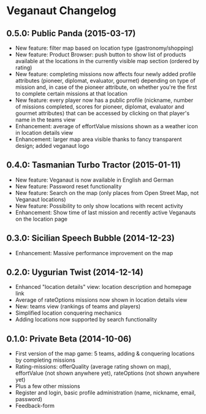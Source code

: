 Veganaut Changelog
==================

0.5.0: Public Panda (2015-03-17)
-------------------------------------------
* New feature: filter map based on location type (gastronomy/shopping)
* New feature: Product Browser: push button to show list of products available at the locations in the currently visible map section (ordered by rating)
* New feature: completing missions now affects four newly added profile attributes (pioneer, diplomat, evaluator, gourmet) depending on type of mission and, in case of the pioneer attribute, on whether you're the first to complete certain missions at that location
* New feature: every player now has a public profile (nickname, number of missions completed, scores for pioneer, diplomat, evaluator and gourmet attributes) that can be accessed by clicking on that player's name in the teams view
* Enhancement: average of effortValue missions shown as a weather icon in location details view
* Enhancement: larger map area visible thanks to fancy transparent design; added veganaut logo


0.4.0: Tasmanian Turbo Tractor (2015-01-11)
-------------------------------------------
* New feature: Veganaut is now available in English and German
* New feature: Password reset functionality
* New feature: Search on the map (only places from Open Street Map, not Veganaut locations)
* New feature: Possibility to only show locations with recent activity
* Enhancement: Show time of last mission and recently active Veganauts on the location page


0.3.0: Sicilian Speech Bubble (2014-12-23)
------------------------------------------
* Enhancement: Massive performance improvement on the map


0.2.0: Uygurian Twist (2014-12-14)
----------------------------------
* Enhanced "location details" view: location description and homepage link
* Average of rateOptions missions now shown in location details view
* New: teams view (rankings of teams and players)
* Simplified location conquering mechanics
* Adding locations now supported by search functionality


0.1.0: Private Beta (2014-10-06)
--------------------------------
* First version of the map game: 5 teams, adding & conquering locations by completing missions
* Rating-missions: offerQuality (average rating shown on map), effortValue (not shown anywhere yet), rateOptions (not shown anywhere yet)
* Plus a few other missions
* Register and login, basic profile administration (name, nickname, email, password)
* Feedback-form
